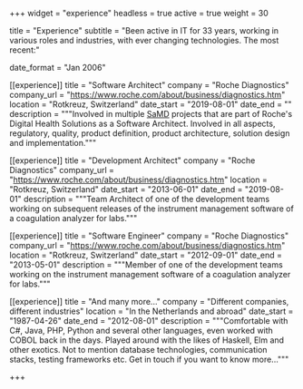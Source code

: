 +++
widget = "experience"
headless = true
active = true
weight = 30

title = "Experience"
subtitle = "Been active in IT for 33 years, working in various roles and industries, with ever changing technologies. The most recent:"

date_format = "Jan 2006"

[[experience]]
  title = "Software Architect"
  company = "Roche Diagnostics"
  company_url = "https://www.roche.com/about/business/diagnostics.htm"
  location = "Rotkreuz, Switzerland"
  date_start = "2019-08-01"
  date_end = ""
  description = """Involved in multiple [SaMD](https://www.fda.gov/medical-devices/digital-health/software-medical-device-samd) projects that are part of Roche's Digital Health Solutions as a Software Architect. Involved in all aspects, regulatory, quality, product definition, product architecture, solution design and implementation."""

[[experience]]
  title = "Development Architect"
  company = "Roche Diagnostics"
  company_url = "https://www.roche.com/about/business/diagnostics.htm"
  location = "Rotkreuz, Switzerland"
  date_start = "2013-06-01"
  date_end = "2019-08-01"
  description = """Team Architect of one of the development teams working on subsequent releases of the instrument management software of a coagulation analyzer for labs."""

[[experience]]
  title = "Software Engineer"
  company = "Roche Diagnostics"
  company_url = "https://www.roche.com/about/business/diagnostics.htm"
  location = "Rotkreuz, Switzerland"
  date_start = "2012-09-01"
  date_end = "2013-05-01"
  description = """Member of one of the development teams working on the instrument management software of a coagulation analyzer for labs."""

[[experience]]
  title = "And many more..."
  company = "Different companies, different industries"
  location = "In the Netherlands and abroad"
  date_start = "1987-04-26"
  date_end = "2012-08-01"
  description = """Comfortable with C#, Java, PHP, Python and several other languages, even worked with COBOL back in the days. Played around with the likes of Haskell, Elm and other exotics.
  Not to mention database technologies, communication stacks, testing frameworks etc. Get in touch if you want to know more..."""

+++
